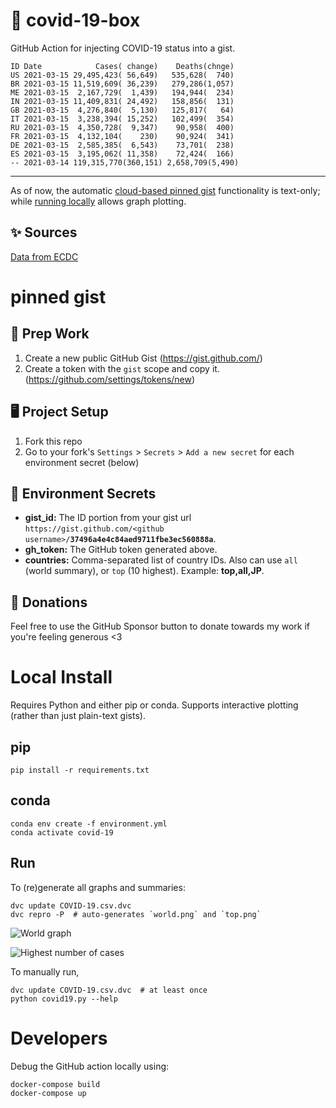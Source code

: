 # 🏥 covid-19-box

GitHub Action for injecting COVID-19 status into a gist.

```
ID Date            Cases( change)    Deaths(chnge)
US 2021-03-15 29,495,423( 56,649)   535,628(  740)
BR 2021-03-15 11,519,609( 36,239)   279,286(1,057)
ME 2021-03-15  2,167,729(  1,439)   194,944(  234)
IN 2021-03-15 11,409,831( 24,492)   158,856(  131)
GB 2021-03-15  4,276,840(  5,130)   125,817(   64)
IT 2021-03-15  3,238,394( 15,252)   102,499(  354)
RU 2021-03-15  4,350,728(  9,347)    90,958(  400)
FR 2021-03-15  4,132,104(    230)    90,924(  341)
DE 2021-03-15  2,585,385(  6,543)    73,701(  238)
ES 2021-03-15  3,195,062( 11,358)    72,424(  166)
-- 2021-03-14 119,315,770(360,151) 2,658,709(5,490)
```

---

As of now, the automatic [cloud-based pinned gist](#pinned-gist) functionality is text-only;
while [running locally](#local-install) allows graph plotting.

## ✨ Sources

[Data from ECDC](https://www.ecdc.europa.eu/en/publications-data/download-todays-data-geographic-distribution-covid-19-cases-worldwide)

# pinned gist

## 🎒 Prep Work
1. Create a new public GitHub Gist (https://gist.github.com/)
1. Create a token with the `gist` scope and copy it. (https://github.com/settings/tokens/new)

## 🖥 Project Setup
1. Fork this repo
1. Go to your fork's `Settings` > `Secrets` > `Add a new secret` for each environment secret (below)

## 🤫 Environment Secrets
- **gist_id:** The ID portion from your gist url `https://gist.github.com/<github username>/`**`37496a4e4c84aed9711fbe3ec560888a`**.
- **gh_token:** The GitHub token generated above.
- **countries:** Comma-separated list of country IDs. Also can use `all` (world summary), or `top` (10 highest). Example: **top,all,JP**.

## 💸 Donations

Feel free to use the GitHub Sponsor button to donate towards my work if you're feeling generous <3

# Local Install

Requires Python and either pip or conda. Supports interactive plotting (rather than just plain-text gists).

## pip

```
pip install -r requirements.txt
```

## conda

```
conda env create -f environment.yml
conda activate covid-19
```

## Run

To (re)generate all graphs and summaries:

```
dvc update COVID-19.csv.dvc
dvc repro -P  # auto-generates `world.png` and `top.png`
```

![World graph](world.png)

![Highest number of cases](top.png)

To manually run,

```
dvc update COVID-19.csv.dvc  # at least once
python covid19.py --help
```

# Developers

Debug the GitHub action locally using:

```
docker-compose build
docker-compose up
```
